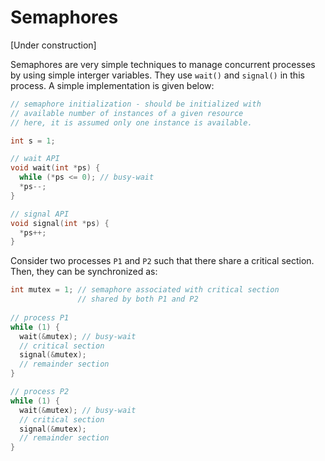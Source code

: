 # Semaphores

[Under construction]

Semaphores are very simple techniques to manage concurrent processes by using simple interger variables. They use `wait()` and `signal()` in this process. A simple implementation is given below:

```c
// semaphore initialization - should be initialized with
// available number of instances of a given resource
// here, it is assumed only one instance is available.

int s = 1; 

// wait API
void wait(int *ps) {
  while (*ps <= 0); // busy-wait
  *ps--;
}

// signal API
void signal(int *ps) {
  *ps++;
}
```
Consider two processes `P1` and `P2` such that there share a critical section. Then, they can be synchronized as:

```c
int mutex = 1; // semaphore associated with critical section
               // shared by both P1 and P2
               
// process P1
while (1) {
  wait(&mutex); // busy-wait
  // critical section
  signal(&mutex);
  // remainder section
}

// process P2
while (1) {
  wait(&mutex); // busy-wait
  // critical section
  signal(&mutex);
  // remainder section
}
```
